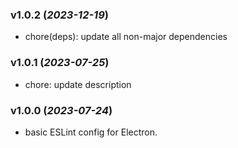 ### v1.0.2 (_2023-12-19_)

- chore(deps): update all non-major dependencies

### v1.0.1 (_2023-07-25_)

- chore: update description

### v1.0.0 (_2023-07-24_)

- basic ESLint config for Electron.
